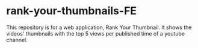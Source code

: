 # rank-your-thumbnails-FE
This repository is for a web application, Rank Your Thumbnail. It shows the videos' thumbnails with the top 5 views per published time of a youtube channel.

